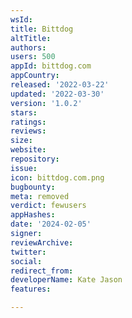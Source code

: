```yaml
---
wsId: 
title: Bittdog
altTitle: 
authors: 
users: 500
appId: bittdog.com
appCountry: 
released: '2022-03-22'
updated: '2022-03-30'
version: '1.0.2'
stars: 
ratings: 
reviews: 
size: 
website: 
repository: 
issue: 
icon: bittdog.com.png
bugbounty: 
meta: removed
verdict: fewusers
appHashes: 
date: '2024-02-05'
signer: 
reviewArchive: 
twitter: 
social: 
redirect_from: 
developerName: Kate Jason
features: 

---
```


